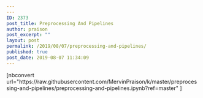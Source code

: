 ```yaml
---
---
ID: 2373
post_title: Preprocessing And Pipelines
author: praison
post_excerpt: ""
layout: post
permalink: /2019/08/07/preprocessing-and-pipelines/
published: true
post_date: 2019-08-07 11:34:09
---
```

<!-- wp:shortcode -->[nbconvert url="https://raw.githubusercontent.com/MervinPraison/k/master/preprocessing-and-pipelines/preprocessing-and-pipelines.ipynb?ref=master" ]<!-- /wp:shortcode -->